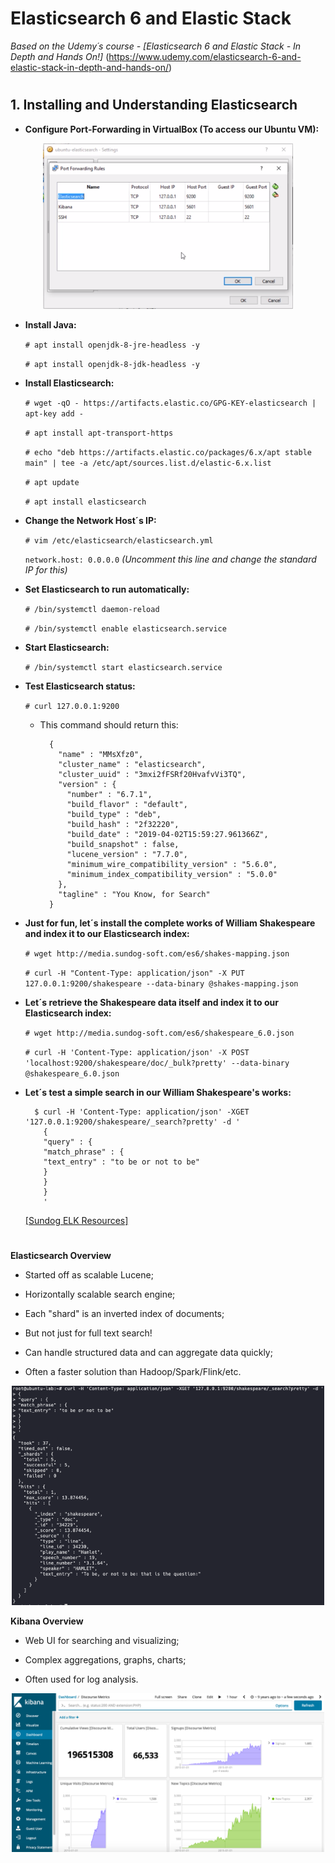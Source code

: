 # Elasticsearch 6 and Elastic Stack

*Based on the Udemy´s course - [Elasticsearch 6 and Elastic Stack - In Depth and Hands On!]*
(https://www.udemy.com/elasticsearch-6-and-elastic-stack-in-depth-and-hands-on/)

#

## 1. Installing and Understanding Elasticsearch

- **Configure Port-Forwarding in VirtualBox (To access our Ubuntu VM):**

<p align="center"><img src="images/elk-portforwarding.png" width="400px"></p>

- **Install Java:**

  `# apt install openjdk-8-jre-headless -y`

  `# apt install openjdk-8-jdk-headless -y`

- **Install Elasticsearch:**

  `# wget -qO - https://artifacts.elastic.co/GPG-KEY-elasticsearch | apt-key add -`

  `# apt install apt-transport-https`

  `# echo "deb https://artifacts.elastic.co/packages/6.x/apt stable main" | tee -a /etc/apt/sources.list.d/elastic-6.x.list`

  `# apt update`

  `# apt install elasticsearch`

- **Change the Network Host´s IP:**

  `# vim /etc/elasticsearch/elasticsearch.yml`

  `network.host: 0.0.0.0` _(Uncomment this line and change the standard IP for this)_

- **Set Elasticsearch to run automatically:**  

  `# /bin/systemctl daemon-reload`

  `# /bin/systemctl enable elasticsearch.service`

- **Start Elasticsearch:**

  `# /bin/systemctl start elasticsearch.service`

- **Test Elasticsearch status:**

  `# curl 127.0.0.1:9200`

  - This command should return this:

    ```
      {
        "name" : "MMsXfz0",
        "cluster_name" : "elasticsearch",
        "cluster_uuid" : "3mxi2fFSRf20HvafvVi3TQ",
        "version" : {
          "number" : "6.7.1",
          "build_flavor" : "default",
          "build_type" : "deb",
          "build_hash" : "2f32220",
          "build_date" : "2019-04-02T15:59:27.961366Z",
          "build_snapshot" : false,
          "lucene_version" : "7.7.0",
          "minimum_wire_compatibility_version" : "5.6.0",
          "minimum_index_compatibility_version" : "5.0.0"
        },
        "tagline" : "You Know, for Search"
      }
    ```  

- **Just for fun, let´s install the complete works of William Shakespeare and index it to our Elasticsearch index:**

  `# wget http://media.sundog-soft.com/es6/shakes-mapping.json`

  `# curl -H "Content-Type: application/json" -X PUT 127.0.0.1:9200/shakespeare --data-binary @shakes-mapping.json`

- **Let´s retrieve the Shakespeare data itself and index it to our Elasticsearch index:**

  `# wget http://media.sundog-soft.com/es6/shakespeare_6.0.json`  

  `# curl -H 'Content-Type: application/json' -X POST 'localhost:9200/shakespeare/doc/_bulk?pretty' --data-binary @shakespeare_6.0.json`

- **Let´s test a simple search in our William Shakespeare's works:**

  ```
    $ curl -H 'Content-Type: application/json' -XGET '127.0.0.1:9200/shakespeare/_search?pretty' -d '
      {
      "query" : {
      "match_phrase" : {
      "text_entry" : "to be or not to be"
      }
      }
      }
      '
  ```

  [[Sundog ELK Resources]](https://sundog-education.com/elasticsearch/)

#

**Elasticsearch Overview**

  - Started off as scalable Lucene;

  - Horizontally scalable search engine;

  - Each "shard" is an inverted index of documents;

  - But not just for full text search!

  - Can handle structured data and can aggregate data quickly;

  - Often a faster solution than Hadoop/Spark/Flink/etc.

  <p align="center"><img src="images/elk-query.png" width="500px"></p>

**Kibana Overview**

  - Web UI for searching and visualizing;

  - Complex aggregations, graphs, charts;

  - Often used for log analysis.

  <p align="center"><img src="images/elk-kibana.png" width="500px"></p>
